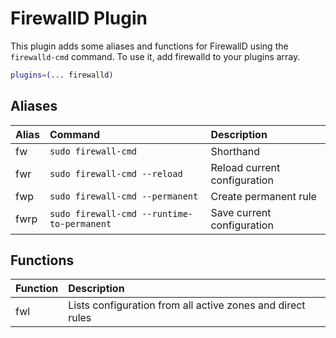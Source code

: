 # FirewallD Plugin
This plugin adds some aliases and functions for FirewallD using the `firewalld-cmd` command. To use it, add firewalld to your plugins array.
```zsh
plugins=(... firewalld)
```
## Aliases
| Alias | Command                                    | Description                  |
| :---- | :----------------------------------------- | :--------------------------- |
| fw    | `sudo firewall-cmd`                        | Shorthand                    |
| fwr   | `sudo firewall-cmd --reload`               | Reload current configuration |
| fwp   | `sudo firewall-cmd --permanent`            | Create permanent rule        |
| fwrp  | `sudo firewall-cmd --runtime-to-permanent` | Save current configuration   |
## Functions
| Function | Description                                                |
| :------- | :--------------------------------------------------------- |
| fwl      | Lists configuration from all active zones and direct rules |
